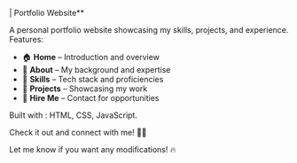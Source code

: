 

| Portfolio Website**   

A personal portfolio website showcasing my skills, projects, and experience.  
Features:  
- 🏠 **Home** – Introduction and overview  
- 📖 **About** – My background and expertise   
- 🔧 **Skills** – Tech stack and proficiencies  
- 🚀 **Projects** – Showcasing my work  
- 💼 **Hire Me** – Contact for opportunities   

Built with : HTML, CSS, JavaScript.  

Check it out and connect with me! 🚀✨   

Let me know if you want any modifications! 🔥 
